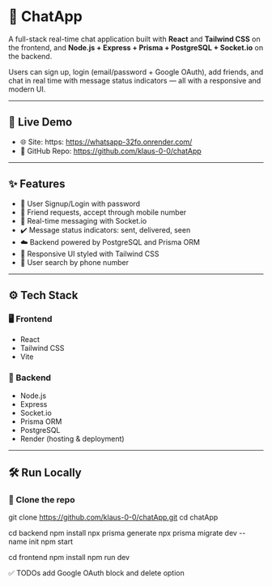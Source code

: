 # 💬 ChatApp

A full-stack real-time chat application built with **React** and **Tailwind CSS** on the frontend, and **Node.js + Express + Prisma + PostgreSQL + Socket.io** on the backend.

Users can sign up, login (email/password + Google OAuth), add friends, and chat in real time with message status indicators — all with a responsive and modern UI.

---

## 🔗 Live Demo

- 🌐 Site: https: https://whatsapp-32fo.onrender.com/
- 📁 GitHub Repo: https://github.com/klaus-0-0/chatApp

---

## ✨ Features

- 🔐 User Signup/Login with password 
- 👫 Friend requests, accept through mobile number
- 💬 Real-time messaging with Socket.io
- ✔️ Message status indicators: sent, delivered, seen
- ☁️ Backend powered by PostgreSQL and Prisma ORM
- 🎨 Responsive UI styled with Tailwind CSS
- 🔎 User search by phone number

---

## ⚙️ Tech Stack

### 🖥️ Frontend

- React
- Tailwind CSS
- Vite

### 🧠 Backend

- Node.js
- Express
- Socket.io
- Prisma ORM
- PostgreSQL
- Render (hosting & deployment)

---

## 🛠️ Run Locally

### 🔽 Clone the repo

git clone https://github.com/klaus-0-0/chatApp.git
cd chatApp

cd backend
npm install
npx prisma generate
npx prisma migrate dev --name init
npm start

cd frontend
npm install
npm run dev

✅ TODOs
add Google OAuth
block and delete option
